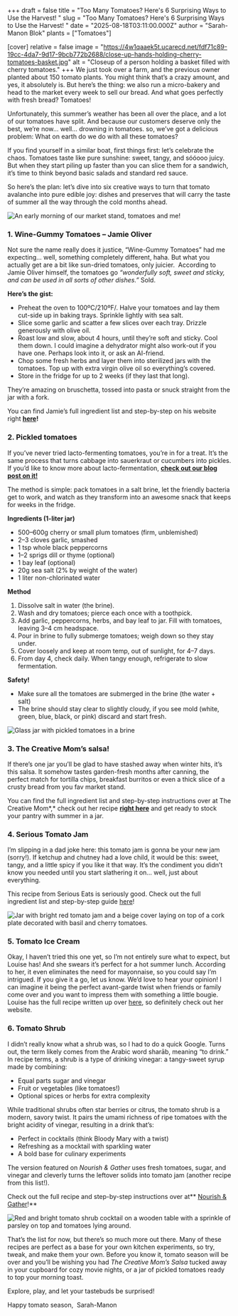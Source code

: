 +++
draft = false
title = "Too Many Tomatoes? Here's 6 Surprising Ways to Use the Harvest! "
slug = "Too Many Tomatoes? Here's 6 Surprising Ways to Use the Harvest! "
date = "2025-08-18T03:11:00.000Z"
author = "Sarah-Manon Blok"
plants = ["Tomatoes"]

[cover]
relative = false
image = "https://4w1qaaek5t.ucarecd.net/fdf71c89-19cc-4da7-9d17-9bcb772b2688/close-up-hands-holding-cherry-tomatoes-basket.jpg"
alt = "Closeup of a person holding a basket filled with cherry tomatoes."
+++
We just took over a farm, and the previous owner planted about 150 tomato plants. You might think that’s a crazy amount, and yes, it absolutely is. But here’s the thing: we also run a micro-bakery and head to the market every week to sell our bread. And what goes perfectly with fresh bread? Tomatoes! 

Unfortunately, this summer’s weather has been all over the place, and a lot of our tomatoes have split. And because our customers deserve only the best, we’re now… well… drowning in tomatoes. so, we’ve got a delicious problem: What on earth do we do with all these tomatoes? 

If you find yourself in a similar boat, first things first: let’s celebrate the chaos. Tomatoes taste like pure sunshine: sweet, tangy, and sóóooo juicy. But when they start piling up faster than you can slice them for a sandwich, it’s time to think beyond basic salads and standard red sauce. 

So here’s the plan: let’s dive into six creative ways to turn that tomato avalanche into pure edible joy: dishes and preserves that will carry the taste of summer all the way through the cold months ahead. 

![](https://4w1qaaek5t.ucarecd.net/05e3658b-a05c-4ee4-875d-56e338680631/-/crop/976x980/345,530/-/preview/WhatsApp%20Image%202025-08-18%20at%2015.09.27.jpeg "An early morning of our market stand, tomatoes and me!")

### **1. Wine-Gummy Tomatoes – Jamie Oliver** 

Not sure the name really does it justice, “Wine-Gummy Tomatoes” had me expecting… well, something completely different, haha. But what you actually get are a bit like sun-dried tomatoes, only juicier.  According to Jamie Oliver himself, the tomatoes go *“wonderfully soft, sweet and sticky, and can be used in all sorts of other dishes.”* Sold. 

**Here’s the gist:** 

* Preheat the oven to 100ºC/210ºF/. Halve your tomatoes and lay them cut-side up in baking trays. Sprinkle lightly with sea salt. 
* Slice some garlic and scatter a few slices over each tray. Drizzle generously with olive oil. 
* Roast low and slow, about 4 hours, until they’re soft and sticky. Cool them down. I could imagine a dehydrator might also work-out if you have one. Perhaps look into it, or ask an AI-friend.  
* Chop some fresh herbs and layer them into sterilized jars with the tomatoes. Top up with extra virgin olive oil so everything’s covered. 
* Store in the fridge for up to 2 weeks (if they last that long).  

They’re amazing on bruschetta, tossed into pasta or snuck straight from the jar with a fork. 

You can find Jamie’s full ingredient list and step-by-step on his website right **[here](https://www.jamieoliver.com/recipes/vegetables/wine-gummy-tomatoes/)!**[](https://www.jamieoliver.com/recipes/vegetables/wine-gummy-tomatoes/)

### **2. Pickled tomatoes** 

If you’ve never tried lacto-fermenting tomatoes, you’re in for a treat. It’s the same process that turns cabbage into sauerkraut or cucumbers into pickles. If you’d like to know more about lacto-fermentation, **[check out our blog post on it! ](https://blog.planter.garden/posts/lacto-fermentation/)**

The method is simple: pack tomatoes in a salt brine, let the friendly bacteria get to work, and watch as they transform into an awesome snack that keeps for weeks in the fridge. 

**Ingredients (1-liter jar)** 

* 500–600g cherry or small plum tomatoes (firm, unblemished) 
* 2–3 cloves garlic, smashed 
* 1 tsp whole black peppercorns 
* 1–2 sprigs dill or thyme (optional) 
* 1 bay leaf (optional) 
* 20g sea salt (2% by weight of the water) 
* 1 liter non-chlorinated water 

**Method** 

1. Dissolve salt in water (the brine). 
2. Wash and dry tomatoes; pierce each once with a toothpick. 
3. Add garlic, peppercorns, herbs, and bay leaf to jar. Fill with tomatoes, leaving 3–4 cm headspace. 
4. Pour in brine to fully submerge tomatoes; weigh down so they stay under. 
5. Cover loosely and keep at room temp, out of sunlight, for 4–7 days.  
6. From day 4, check daily. When tangy enough, refrigerate to slow fermentation. 

**Safety!** 

* Make sure all the tomatoes are submerged in the brine (the water + salt) 
* The brine should stay clear to slightly cloudy, if you see mold (white, green, blue, black, or pink) discard and start fresh. 

![Glass jar with pickled tomatoes in a brine ](https://4w1qaaek5t.ucarecd.net/b5648f31-48ab-4fae-9ce1-e44b688be3b4/pickled-ripe-tomatoes-glass-jar.jpg)

### **3. The Creative Mom’s salsa!**  

If there’s one jar you’ll be glad to have stashed away when winter hits, it’s this salsa. It somehow tastes garden-fresh months after canning, the perfect match for tortilla chips, breakfast burritos or even a thick slice of a crusty bread from you fav market stand.  

You can find the full ingredient list and step-by-step instructions over at The Creative Mom*,* check out her recipe **[right here](https://www.thecreativemom.com/canned-salsa-recipe-that-tastes-like-fresh-salsa/)** [](https://www.thecreativemom.com/canned-salsa-recipe-that-tastes-like-fresh-salsa/)and get ready to stock your pantry with summer in a jar. 

### **4. Serious Tomato Jam**  

I’m slipping in a dad joke here: this tomato jam is gonna be your new jam (sorry!). If ketchup and chutney had a love child, it would be this: sweet, tangy, and a little spicy if you like it that way. It’s the condiment you didn’t know you needed until you start slathering it on… well, just about everything. 

This recipe from Serious Eats is seriously good. Check out the full ingredient list and step-by-step guide [here](https://www.seriouseats.com/tomato-jam-recipe)[](https://www.seriouseats.com/tomato-jam-recipe)! 

![Jar with bright red tomato jam and a beige cover laying on top of a cork plate decorated with basil and cherry tomatoes. ](https://4w1qaaek5t.ucarecd.net/870a9650-4a0a-4807-9068-935ad1e978d4/high-angle-view-cherry-tomatoes-table.jpg)

### **5. Tomato Ice Cream** 

Okay, I haven’t tried this one yet, so I’m not entirely sure what to expect, but Louise has! And she swears it’s perfect for a hot summer lunch. According to her, it even eliminates the need for mayonnaise, so you could say I’m intrigued. If you give it a go, let us know. We’d love to hear your opinion! I can imagine it being the perfect avant-garde twist when friends or family come over and you want to impress them with something a little bougie. Louise has the full recipe written up over [here](https://www.louisecooks.com/recipe-pages/tomato-ice-cream), so definitely check out her website. [](https://www.louisecooks.com/recipe-pages/tomato-ice-cream)

### **6. Tomato Shrub** 

I didn’t really know what a shrub was, so I had to do a quick Google. Turns out, the term likely comes from the Arabic word sharāb, meaning “to drink.” In recipe terms, a shrub is a type of drinking vinegar: a tangy-sweet syrup made by combining: 

* Equal parts sugar and vinegar 
* Fruit or vegetables (like tomatoes!) 
* Optional spices or herbs for extra complexity 

While traditional shrubs often star berries or citrus, the tomato shrub is a modern, savory twist. It pairs the umami richness of ripe tomatoes with the bright acidity of vinegar, resulting in a drink that’s: 

* Perfect in cocktails (think Bloody Mary with a twist) 
* Refreshing as a mocktail with sparkling water 
* A bold base for culinary experiments 

The version featured on *Nourish & Gather* uses fresh tomatoes, sugar, and vinegar and cleverly turns the leftover solids into tomato jam (another recipe from this list!). 

Check out the full recipe and step-by-step instructions over at** [Nourish & Gather](https://www.nourishandgather.co/post/tomato-shrub)!** 

![Red and bright tomato shrub cocktail on a wooden table with a sprinkle of parsley on top and tomatoes lying around. ](https://4w1qaaek5t.ucarecd.net/24854b29-3b5e-4ae0-bbf8-b326c1c96581/tomato-juice-goblet-fresh-tomatoes-wooden-background.jpg)

[](https://www.nourishandgather.co/post/tomato-shrub)

That’s the list for now, but there’s so much more out there. Many of these recipes are perfect as a base for your own kitchen experiments, so try, tweak, and make them your own. Before you know it, tomato season will be over and you’ll be wishing you had *The Creative Mom’s Salsa* tucked away in your cupboard for cozy movie nights, or a jar of pickled tomatoes ready to top your morning toast. 

Explore, play, and let your tastebuds be surprised! 

Happy tomato season, 
Sarah-Manon
